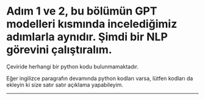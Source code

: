 # Adım 1 ve 2, bu bölümün GPT modelleri kısmında incelediğimiz adımlarla aynıdır. Şimdi bir NLP görevini çalıştıralım.

Çeviride herhangi bir python kodu bulunmamaktadır. 

Eğer ingilizce paragrafın devamında python kodları varsa, lütfen kodları da ekleyin ki size satır satır açıklama yapabileyim.

---

